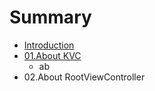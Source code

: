 # Summary

* [Introduction](README.md)
* [01.About KVC](chapter1.md)
   * ab
* 02.About RootViewController

